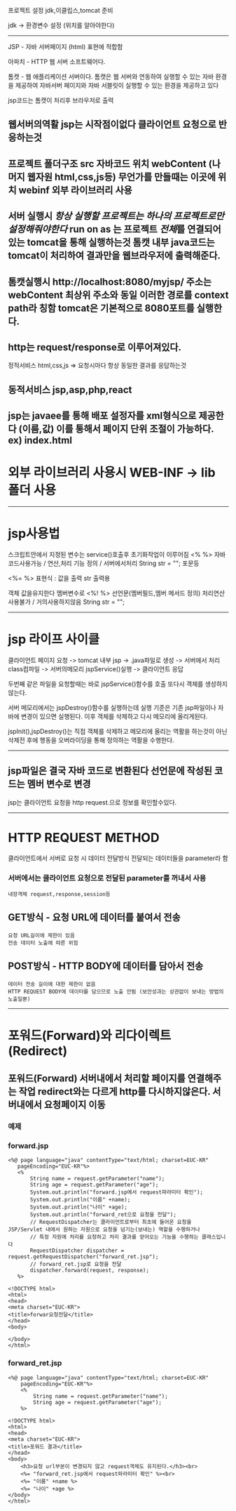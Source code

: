 
프로젝트 설정
jdk,이클립스,tomcat 준비

jdk -> 환경변수 설정 (위치를 알아야한다)

-----------------------------------------------------
JSP - 자바 서버페이지 (html) 표현에 적합함

아파치 - HTTP 웹 서버 소프트웨어다.

톰캣 - 웹 애플리케이션 서버이다. 
톰캣은 웹 서버와 연동하여 실행할 수 있는 자바 환경을 제공하여 자바서버 페이지와 자바 서블릿이 실행할 수 있는 환경을 제공하고 있다

jsp코드는 톰캣이 처리후 브라우저로 출력

웹서버의역활
jsp는 시작점이없다 클라이언트 요청으로 반응하는것
-------------------------------------------------------------
프로젝트 폴더구조
src 자바코드 위치
webContent (나머지 웹자원 html,css,js등) 무언가를 만들때는 이곳에 위치
webinf 외부 라이브러리 사용
---------------------------------------------------------------------------------
서버 실행시
*항상 실행할 프로젝트는 하나의 프로젝트로만 설정해줘야한다*
run on as 는 프로젝트 *전체*를 연결되어있는 tomcat을 통해 실행하는것
톰캣 내부 java코드는 tomcat이 처리하여 결과만을 웹브라우저에 출력해준다.
------------------------------------------------------------------------
톰캣실행시 http://localhost:8080/myjsp/ 주소는 webContent 최상위 주소와 동일 이러한 경로를 context path라 칭함
tomcat은 기본적으로 8080포트를 실행한다.
-------------------------------------------------------------------------

http는 request/response로 이루어져있다.
------------------------------------------------------

정적서비스 html,css,js => 요청시마다 항상 동일한 결과를 응답하는것 

동적서비스 jsp,asp,php,react
--------------------------------------------------------

jsp는 javaee를 통해 배포 설정자를 xml형식으로 제공한다 (이름,값) 이를 통해서 페이지 단위 조절이 가능하다.
ex) <welcom-file>index.html<welcom-file>
--------------------------------------------------------------------

# 외부 라이브러리 사용시 WEB-INF -> lib 폴더 사용

--------------------------------------------
# jsp사용법

스크립트안에서 지정된 변수는 service()호출후 초기화작업이 이루어짐
<% %> 자바 코드사용가능 / 연산,처리 기능 정의 / 서버에서처리
String str = ""; 포문등


<%= %> 표현식 : 값을 출력
str 출력용


객체 값을유지한다 멤버변수로 
<%! %> 선언문(멤버필드,멤버 메서드 정의) 처리연산 사용불가 / 거의사용하지않음
String str = "";
 
-------------------------------
# jsp 라이프 사이클

클라이언트 페이지 요청 -> tomcat 내부 jsp -> .java파일로 생성 -> 서버에서 처리 class컴파일 -> 서버의메모리 jspService()실행 -> 클라이언트 응답

두번째 같은 파일을 요청할때는 바로 jspService()함수를 호출 또다시 객체를 생성하지 않는다.

서버 메모리에서는 jspDestroy()함수를 실행하는데 실행 기준은 기존 jsp파일이나 자바에 변경이 있으면 실행된다. 이후 객체를 삭제하고 다시 메모리에 올리게된다.


jspInit(),jspDestroy()는 직접 객체를 삭제하고 메모리에 올리는 역활을 하는것이 아닌 삭제전 후에 행동을 오버라이딩을 통해 정의하는 역활을 수행한다.

---------------------------------------------------------------------------------------
jsp파일은 결국 자바 코드로 변환된다 선언문에 작성된 코드는 멤버 변수로 변경
---------------------------------------------------------------------------------------
jsp는 클라이언트 요청을 http request.으로 정보를 확인할수있다.
 
-------------------------------------------------------------------------------------------------------------------------------------
 # HTTP REQUEST METHOD
 클라이언트에서 서버로 요청 시 데이터 전달방식
 전달되는 데이터들을 parameter라 함
 ### 서버에서는 클라이언트 요청으로 전달된 parameter를 꺼내서 사용
 ````
 내장객체 request,response,session등
 ````
 ## GET방식 - 요청 URL에 데이터를 붙여서 전송
 ````
 요청 URL길이에 제한이 있음
 전송 데이터 노출에 따른 위험
 ````
## POST방식 - HTTP BODY에 데이터를 담아서 전송
 ````
 데이터 전송 길이에 대한 제한이 없음
 HTTP REQUEST BODY에 데이터를 담으므로 노출 안됨 (보안성과는 상관없이 보내는 방법의 노출일뿐)
 ````
 ------------------------------------------------------------------------------------------------
 # 포워드(Forward)와 리다이렉트(Redirect)
 ## 포워드(Forward) 서버내에서 처리할 페이지를 연결해주는 작업 redirect와는 다르게 http를 다시하지않은다. 서버내에서 요청페이지 이동
 ### 예제
 ### forward.jsp
 ````
 <%@ page language="java" contentType="text/html; charset=EUC-KR"
    pageEncoding="EUC-KR"%>
    <%
    	String name = request.getParameter("name");
   		String age = request.getParameter("age");
   		System.out.println("forward.jsp에서 request파라미터 확인");
   		System.out.println("이름" +name);
   		System.out.println("나이" +age);
   		System.out.println("forward_ret으로 요청을 전달");
   		// RequestDispatcher는 클라이언트로부터 최초에 들어온 요청을 JSP/Servlet 내에서 원하는 자원으로 요청을 넘기는(보내는) 역할을 수행하거나
   		// 특정 자원에 처리를 요청하고 처리 결과를 얻어오는 기능을 수행하는 클래스입니다
   		RequestDispatcher dispatcher = request.getRequestDispatcher("forward_ret.jsp");
   		// forward_ret.jsp로 요청을 전달
   		dispatcher.forward(request, response);   
    %>
    
<!DOCTYPE html>
<html>
<head>
<meta charset="EUC-KR">
<title>forwar요청전달</title>
</head>
<body>

</body>
</html>
 ````
### forward_ret.jsp
````
<%@ page language="java" contentType="text/html; charset=EUC-KR"
    pageEncoding="EUC-KR"%>
    <%
    	String name = request.getParameter("name");
    	String age = request.getParameter("age");
    %>
    
<!DOCTYPE html>
<html>
<head>
<meta charset="EUC-KR">
<title>포워드 결과</title>
</head>
<body>
	<h3>요청 url부분이 변경되지 않고 request객체도 유지된다.</h3><br>
	<%= "forward_ret.jsp에서 request파라미터 확인" %><br>
	<%= "이름" +name %>
	<%= "나이" +age %>
</body>
</html>
````
